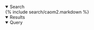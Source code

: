 <div class="wb-tabs">
    <div class="tabpanels small">
        <details id="queryFormTab" open="open">
            <summary>Search</summary>
            {% include search/caom2.markdown %}
        </details>
        <details id="results" open="open">
            <summary>Results</summary>
            <div class="grid-header col-md-12"></div>
            <div id="results_grid col-md-12"></div>
        </details>
        <details id="query" open="open">
            <summary>Query</summary>
        </details>
    </div>
</div>

